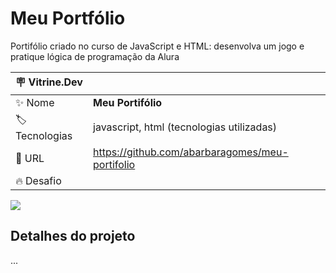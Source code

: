 # Meu Portfólio

Portifólio criado no curso de JavaScript e HTML: desenvolva um jogo e pratique lógica de programação da Alura

| :placard: Vitrine.Dev |     |
| -------------  | --- |
| :sparkles: Nome        | **Meu Portifólio**
| :label: Tecnologias | javascript, html (tecnologias utilizadas)
| :rocket: URL         | https://github.com/abarbaragomes/meu-portifolio
| :fire: Desafio     | 

<!-- Inserir imagem com a #vitrinedev ao final do link -->
![](https://github.com/abarbaragomes/meu-portifolio/assets/136185103/221dbef6-cb3a-44d2-a9ad-064ee61917e7#vitrinedev)

## Detalhes do projeto

...
